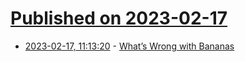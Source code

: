 # [Published on 2023-02-17](index.md)

* [2023-02-17, 11:13:20](https://news.ycombinator.com/item?id=34833311) - [What’s Wrong with Bananas](https://worldsensorium.com/whats-wrong-with-bananas/)
